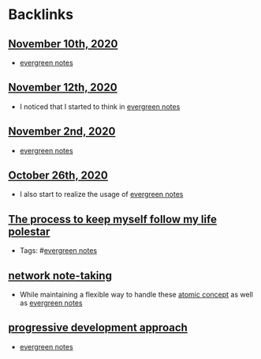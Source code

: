 
# Backlinks
## [November 10th, 2020](<November 10th, 2020.md>)
- [evergreen notes](<evergreen notes.md>)

## [November 12th, 2020](<November 12th, 2020.md>)
- I noticed that I started to think in [evergreen notes](<evergreen notes.md>)

## [November 2nd, 2020](<November 2nd, 2020.md>)
- [evergreen notes](<evergreen notes.md>)

## [October 26th, 2020](<October 26th, 2020.md>)
- I also start to realize the usage of [evergreen notes](<evergreen notes.md>)

## [The process to keep myself follow my life polestar](<The process to keep myself follow my life polestar.md>)
- Tags: #[evergreen notes](<evergreen notes.md>)

## [network note-taking](<network note-taking.md>)
- While maintaining a flexible way to handle these [atomic concept](<atomic concept.md>) as well as [evergreen notes](<evergreen notes.md>)

## [progressive development approach](<progressive development approach.md>)
- [evergreen notes](<evergreen notes.md>)

